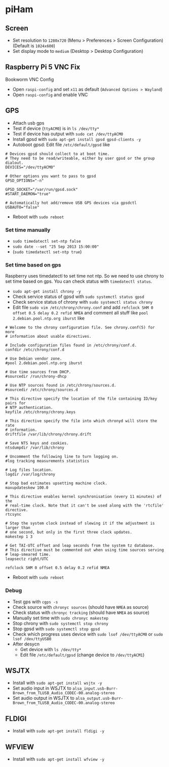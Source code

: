 # piHam

## Screen

- Set resolution to `1280x720` (Menu > Preferences > Screen Configuration) (Default is `1024x600`)
- Set display mode to `medium` (Desktop > Desktop Configuration)

## Raspberry Pi 5 VNC Fix

Bookworm VNC Config

- Open `raspi-config` and set `x11` as default (`Advanced Options > Wayland`)
- Open `raspi-config` and enable VNC

## GPS

- Attach usb gps
- Test if device (`ttyACM0`) is in `ls /dev/tty*`
- Test if device has output with `sudo cat /dev/ttyACM0`
- Install gpsd with `sudo apt-get install gpsd gpsd-clients -y`
- Autoboot gpsd: Edit file `/etc/default/gpsd` like

```
# Devices gpsd should collect to at boot time.
# They need to be read/writeable, either by user gpsd or the group dialout.
DEVICES="/dev/ttyACM0"

# Other options you want to pass to gpsd
GPSD_OPTIONS="-n"

GPSD_SOCKET="/var/run/gpsd.sock"
#START_DAEMON="true"

# Automatically hot add/remove USB GPS devices via gpsdctl
USBAUTO="false"
```

- Reboot with `sudo reboot`

### Set time manually

- `sudo timedatectl set-ntp false`
- `sudo date --set "25 Sep 2013 15:00:00"`
- (`sudo timedatectl set-ntp true`)

### Set time based on gps

Raspberry uses timedatectl to set time not ntp. So we need to use chrony to set time based on gps. You can check status with `timedatectl status`.

- `sudo apt-get install chrony -y`
- Check service status of gpsd with `sudo systemctl status gpsd`
- Check service status of chrony with `sudo systemctl status chrony`
- Edit file `sudo vim /etc/chrony/chrony.conf` and add `refclock SHM 0 offset 0.5 delay 0.2 refid NMEA` and comment all stuff like `pool 2.debian.pool.ntp.org iburst` like

```
# Welcome to the chrony configuration file. See chrony.conf(5) for more
# information about usable directives.

# Include configuration files found in /etc/chrony/conf.d.
confdir /etc/chrony/conf.d

# Use Debian vendor zone.
#pool 2.debian.pool.ntp.org iburst

# Use time sources from DHCP.
#sourcedir /run/chrony-dhcp

# Use NTP sources found in /etc/chrony/sources.d.
#sourcedir /etc/chrony/sources.d

# This directive specify the location of the file containing ID/key pairs for
# NTP authentication.
keyfile /etc/chrony/chrony.keys

# This directive specify the file into which chronyd will store the rate
# information.
driftfile /var/lib/chrony/chrony.drift

# Save NTS keys and cookies.
ntsdumpdir /var/lib/chrony

# Uncomment the following line to turn logging on.
#log tracking measurements statistics

# Log files location.
logdir /var/log/chrony

# Stop bad estimates upsetting machine clock.
maxupdateskew 100.0

# This directive enables kernel synchronisation (every 11 minutes) of the
# real-time clock. Note that it can't be used along with the 'rtcfile' directive.
rtcsync

# Step the system clock instead of slewing it if the adjustment is larger than
# one second, but only in the first three clock updates.
makestep 1 3

# Get TAI-UTC offset and leap seconds from the system tz database.
# This directive must be commented out when using time sources serving
# leap-smeared time.
leapsectz right/UTC

refclock SHM 0 offset 0.5 delay 0.2 refid NMEA
```

- Reboot with `sudo reboot`

### Debug

- Test gps with `cgps -s`
- Check source with `chronyc sources` (should have `NMEA` as source)
- Check status with `chronyc tracking` (should have `NMEA` as source)
- Manually set time with `sudo chronyc makestep`
- Stop chrony with `sudo systemctl stop chrony`
- Stop gpsd with `sudo systemctl stop gpsd`
- Check which progress uses device with `sudo lsof /dev/ttyACM0` or `sudo lsof /dev/ttyUSB0`
- After desycn
    - Get device with `ls /dev/tty*`
    - Edit file `/etc/default/gpsd` (change device to `/dev/ttyACM1`)

## WSJTX

- Install with `sudo apt-get install wsjtx -y`
- Set audio input in WSJTX to `alsa_input.usb-Burr-Brown_from_TLUSB_Audio_CODEC-00.analog-stereo`
- Set audio output in WSJTX to `alsa_output.usb-Burr-Brown_from_TLUSB_Audio_CODEC-00.analog-stereo`

## FLDIGI

- Install with `sudo apt-get install fldigi -y`

## WFVIEW

- Install with `sudo apt-get install wfview -y`
